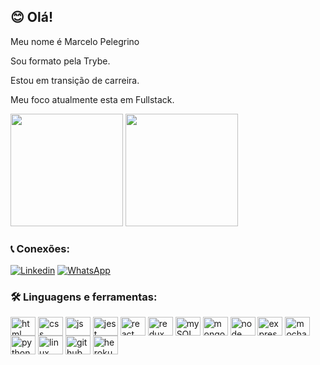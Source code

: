 ##  😊  Olá!

Meu nome é Marcelo Pelegrino

Sou formato pela Trybe.

Estou em transição de carreira.

Meu foco atualmente esta em Fullstack.

<div>

 <img height="180em" src="https://github-readme-stats.vercel.app/api?username=MarceloPelegrino&show_icons=true&theme=tokyonight"/>
 <img height="180em" src="https://github-readme-stats.vercel.app/api/top-langs/?username=MarceloPelegrino&layout=compact&theme=tokyonight"/>
  
</div>

### 📞 Conexões:

[![Linkedin](https://img.shields.io/badge/LinkedIn-0077B5?style=for-the-badge&logo=linkedin&logoColor=white)](https://www.linkedin.com/in/marcelopelegrino/)
[![WhatsApp](https://img.shields.io/badge/WhatsApp-25D366?style=for-the-badge&logo=whatsapp&logoColor=white
)](https://api.whatsapp.com/send?phone=5521992983993&text=Bem%20vindo%20ao%20WhatsApp%20do%20Marcelo%20Pelegrino)

### 🛠️ Linguagens e ferramentas:

<div>
  
  <img align="center" alt="html" height="30" width="40" src="https://cdn.jsdelivr.net/gh/devicons/devicon/icons/html5/html5-plain-wordmark.svg"/>
  <img align="center" alt="css" height="30" width="40" src="https://cdn.jsdelivr.net/gh/devicons/devicon/icons/css3/css3-plain-wordmark.svg"/>
  <img align="center" alt="js" height="30" width="40" src="https://cdn.jsdelivr.net/gh/devicons/devicon/icons/javascript/javascript-original.svg"/>
  <img align="center" alt="jest" height="30" width="40" src="https://cdn.jsdelivr.net/gh/devicons/devicon/icons/jest/jest-plain.svg"/>
  <img align="center" alt="react" height="30" width="40" src="https://cdn.jsdelivr.net/gh/devicons/devicon/icons/react/react-original-wordmark.svg"/>
  <img align="center" alt="redux" height="30" width="40" src="https://cdn.jsdelivr.net/gh/devicons/devicon/icons/redux/redux-original.svg"/>
  <img align="center" alt="mySQL" height="30" width="40" src="https://cdn.jsdelivr.net/gh/devicons/devicon/icons/mysql/mysql-original-wordmark.svg"/>
  <img align="center" alt="mongoDB" height="30" width="40" src="https://cdn.jsdelivr.net/gh/devicons/devicon/icons/mongodb/mongodb-original-wordmark.svg"/>
  <img align="center" alt="node" height="30" width="40" src="https://cdn.jsdelivr.net/gh/devicons/devicon/icons/nodejs/nodejs-original-wordmark.svg"/>
  <img align="center" alt="express" height="30" width="40" src="https://cdn.jsdelivr.net/gh/devicons/devicon/icons/express/express-original-wordmark.svg"/>
  <img align="center" alt="mocha" height="30" width="40" src="https://cdn.jsdelivr.net/gh/devicons/devicon/icons/mocha/mocha-plain.svg"/>
  <img align="center" alt="python" height="30" width="40" src="https://cdn.jsdelivr.net/gh/devicons/devicon/icons/python/python-original-wordmark.svg"/>
  <img align="center" alt="linux" height="30" width="40" src="https://cdn.jsdelivr.net/gh/devicons/devicon/icons/linux/linux-original.svg"/>
  <img align="center" alt="github" height="30" width="40" src="https://cdn.jsdelivr.net/gh/devicons/devicon/icons/github/github-original-wordmark.svg"/>
  <img align="center" alt="heroku" height="30" width="40" src="https://cdn.jsdelivr.net/gh/devicons/devicon/icons/heroku/heroku-plain-wordmark.svg"/>
  
</div>
